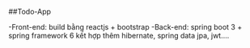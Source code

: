 ##Todo-App

-Front-end: build bằng reactjs + bootstrap
-Back-end: spring boot 3 + spring framework 6 kết hợp thêm hibernate, spring data jpa, jwt....
